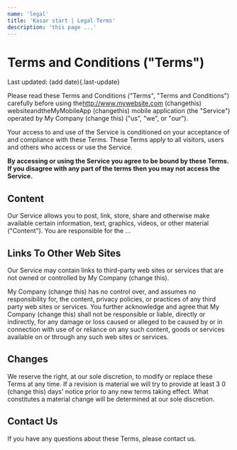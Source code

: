 ```yaml
---
name: 'legal'
title: 'Kasar start | Legal Terms'
description: 'this page ...'
---
```


<!-- legal contents -->

# Terms and Conditions ("Terms")

Last updated: ​(add date){.last-update}

Please read these Terms and Conditions ("Terms", "Terms and Conditions") carefully before using the​http://www.mywebsite.com (changethis)​ websiteandtheM​yMobileApp (changethis)​ mobile application (the "Service") operated by ​My Company (change this)​ ("us", "we", or "our").

Your access to and use of the Service is conditioned on your acceptance of and compliance with these Terms. These Terms apply to all visitors, users and others who access or use the Service.

**By accessing or using the Service you agree to be bound by these Terms. If you disagree with any part of the terms then you may not access the Service.**

## Content

Our Service allows you to post, link, store, share and otherwise make available certain information, text, graphics, videos, or other material ("Content"). You are responsible for the ...


## Links To Other Web Sites

Our Service may contain links to third-party web sites or services that are not owned or controlled by ​My Company (change this).

My Company (change this)​ has no control over, and assumes no responsibility for, the content, privacy policies, or practices of any third party web sites or services. You further acknowledge and agree that ​My Company (change this)​ shall not be responsible or liable, directly or indirectly, for any damage or loss caused or alleged to be caused by or in connection with use of or reliance on any such content, goods or services available on or through any such web sites or services.

## Changes

We reserve the right, at our sole discretion, to modify or replace these Terms at any time. If a revision is material we will try to provide at least 3​ 0 (change this)​ days' notice prior to any new terms taking effect. What constitutes a material change will be determined at our sole discretion.

## Contact Us

If you have any questions about these Terms, please contact us.

<!-- /.legal contents -->

